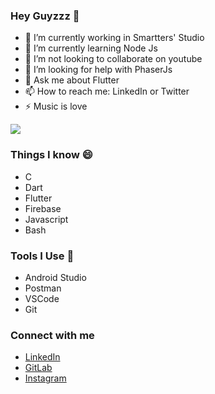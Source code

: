 ### Hey Guyzzz 👋

 - 🔭  I’m currently working in Smartters' Studio
 - 🌱  I’m currently learning Node Js
 - 👯  I’m not looking to collaborate on youtube
 - 🤔  I’m looking for help with PhaserJs
 - 💬  Ask me about Flutter
 - 📫  How to reach me: LinkedIn or Twitter 
 - ⚡  Music is love


<img src='https://github-readme-stats.vercel.app/api?username=anon-000&show_icons=true&theme=gruvbox'>

### Things I know 😄
 - C
 - Dart
 - Flutter
 - Firebase
 - Javascript
 - Bash

 
### Tools I Use 🔭
 - Android Studio
 - Postman
 - VSCode
 - Git
 
### Connect with me
 - [LinkedIn](https://www.linkedin.com/in/aurosmruti-das-958413175)
 - [GitLab](https://gitlab.com/anon_000)
 - [Instagram](https://www.instagram.com/aurosmruti/)
 

